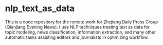# nlp_text_as_data
This is a code repository for the remote work for Zhejiang Daily Press Group (Qianjiang Evening News). I use NLP techniques treating text as data for topic modeling, news classification, information extraction, and many other automatic tasks assisting editors and journalists in optimizing workflow.
